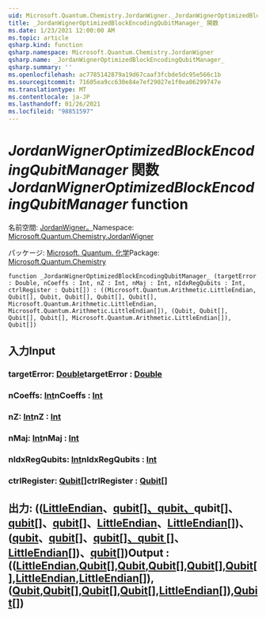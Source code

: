 ```yaml
---
uid: Microsoft.Quantum.Chemistry.JordanWigner._JordanWignerOptimizedBlockEncodingQubitManager_
title: _JordanWignerOptimizedBlockEncodingQubitManager_ 関数
ms.date: 1/23/2021 12:00:00 AM
ms.topic: article
qsharp.kind: function
qsharp.namespace: Microsoft.Quantum.Chemistry.JordanWigner
qsharp.name: _JordanWignerOptimizedBlockEncodingQubitManager_
qsharp.summary: ''
ms.openlocfilehash: ac7785142879a19d67caaf3fcbde5dc95e566c1b
ms.sourcegitcommit: 71605ea9cc630e84e7ef29027e1f0ea06299747e
ms.translationtype: MT
ms.contentlocale: ja-JP
ms.lasthandoff: 01/26/2021
ms.locfileid: "98851597"
---
```

# <a name="_jordanwigneroptimizedblockencodingqubitmanager_-function"></a><span data-ttu-id="28b99-102">_JordanWignerOptimizedBlockEncodingQubitManager_ 関数</span><span class="sxs-lookup"><span data-stu-id="28b99-102">_JordanWignerOptimizedBlockEncodingQubitManager_ function</span></span>

<span data-ttu-id="28b99-103">名前空間: [JordanWigner。](xref:Microsoft.Quantum.Chemistry.JordanWigner)</span><span class="sxs-lookup"><span data-stu-id="28b99-103">Namespace: [Microsoft.Quantum.Chemistry.JordanWigner](xref:Microsoft.Quantum.Chemistry.JordanWigner)</span></span>

<span data-ttu-id="28b99-104">パッケージ: [Microsoft. Quantum. 化学](https://nuget.org/packages/Microsoft.Quantum.Chemistry)</span><span class="sxs-lookup"><span data-stu-id="28b99-104">Package: [Microsoft.Quantum.Chemistry](https://nuget.org/packages/Microsoft.Quantum.Chemistry)</span></span>




```qsharp
function _JordanWignerOptimizedBlockEncodingQubitManager_ (targetError : Double, nCoeffs : Int, nZ : Int, nMaj : Int, nIdxRegQubits : Int, ctrlRegister : Qubit[]) : ((Microsoft.Quantum.Arithmetic.LittleEndian, Qubit[], Qubit, Qubit[], Qubit[], Qubit[], Microsoft.Quantum.Arithmetic.LittleEndian, Microsoft.Quantum.Arithmetic.LittleEndian[]), (Qubit, Qubit[], Qubit[], Qubit[], Microsoft.Quantum.Arithmetic.LittleEndian[]), Qubit[])
```


## <a name="input"></a><span data-ttu-id="28b99-105">入力</span><span class="sxs-lookup"><span data-stu-id="28b99-105">Input</span></span>

### <a name="targeterror--double"></a><span data-ttu-id="28b99-106">targetError: [Double](xref:microsoft.quantum.lang-ref.double)</span><span class="sxs-lookup"><span data-stu-id="28b99-106">targetError : [Double](xref:microsoft.quantum.lang-ref.double)</span></span>




### <a name="ncoeffs--int"></a><span data-ttu-id="28b99-107">nCoeffs: [Int](xref:microsoft.quantum.lang-ref.int)</span><span class="sxs-lookup"><span data-stu-id="28b99-107">nCoeffs : [Int](xref:microsoft.quantum.lang-ref.int)</span></span>




### <a name="nz--int"></a><span data-ttu-id="28b99-108">nZ: [Int](xref:microsoft.quantum.lang-ref.int)</span><span class="sxs-lookup"><span data-stu-id="28b99-108">nZ : [Int](xref:microsoft.quantum.lang-ref.int)</span></span>




### <a name="nmaj--int"></a><span data-ttu-id="28b99-109">nMaj: [Int](xref:microsoft.quantum.lang-ref.int)</span><span class="sxs-lookup"><span data-stu-id="28b99-109">nMaj : [Int](xref:microsoft.quantum.lang-ref.int)</span></span>




### <a name="nidxregqubits--int"></a><span data-ttu-id="28b99-110">nIdxRegQubits: [Int](xref:microsoft.quantum.lang-ref.int)</span><span class="sxs-lookup"><span data-stu-id="28b99-110">nIdxRegQubits : [Int](xref:microsoft.quantum.lang-ref.int)</span></span>




### <a name="ctrlregister--qubit"></a><span data-ttu-id="28b99-111">ctrlRegister: [Qubit](xref:microsoft.quantum.lang-ref.qubit)[]</span><span class="sxs-lookup"><span data-stu-id="28b99-111">ctrlRegister : [Qubit](xref:microsoft.quantum.lang-ref.qubit)[]</span></span>





## <a name="output--littleendianqubitqubitqubitqubitqubitlittleendianlittleendianqubitqubitqubitqubitlittleendianqubit"></a><span data-ttu-id="28b99-112">出力: (([LittleEndian](xref:Microsoft.Quantum.Arithmetic.LittleEndian)、[qubit](xref:microsoft.quantum.lang-ref.qubit)[[]、qubit、](xref:microsoft.quantum.lang-ref.qubit)qubit[[](xref:microsoft.quantum.lang-ref.qubit)]、[qubit](xref:microsoft.quantum.lang-ref.qubit)[]、[qubit](xref:microsoft.quantum.lang-ref.qubit)[]、[LittleEndian](xref:Microsoft.Quantum.Arithmetic.LittleEndian)、[LittleEndian](xref:Microsoft.Quantum.Arithmetic.LittleEndian)[])、([qubit](xref:microsoft.quantum.lang-ref.qubit)、[qubit](xref:microsoft.quantum.lang-ref.qubit)[]、[qubit](xref:microsoft.quantum.lang-ref.qubit)[[]、qubit []](xref:microsoft.quantum.lang-ref.qubit)、[LittleEndian](xref:Microsoft.Quantum.Arithmetic.LittleEndian)[])、[qubit](xref:microsoft.quantum.lang-ref.qubit)[])</span><span class="sxs-lookup"><span data-stu-id="28b99-112">Output : (([LittleEndian](xref:Microsoft.Quantum.Arithmetic.LittleEndian),[Qubit](xref:microsoft.quantum.lang-ref.qubit)[],[Qubit](xref:microsoft.quantum.lang-ref.qubit),[Qubit](xref:microsoft.quantum.lang-ref.qubit)[],[Qubit](xref:microsoft.quantum.lang-ref.qubit)[],[Qubit](xref:microsoft.quantum.lang-ref.qubit)[],[LittleEndian](xref:Microsoft.Quantum.Arithmetic.LittleEndian),[LittleEndian](xref:Microsoft.Quantum.Arithmetic.LittleEndian)[]),([Qubit](xref:microsoft.quantum.lang-ref.qubit),[Qubit](xref:microsoft.quantum.lang-ref.qubit)[],[Qubit](xref:microsoft.quantum.lang-ref.qubit)[],[Qubit](xref:microsoft.quantum.lang-ref.qubit)[],[LittleEndian](xref:Microsoft.Quantum.Arithmetic.LittleEndian)[]),[Qubit](xref:microsoft.quantum.lang-ref.qubit)[])</span></span>

